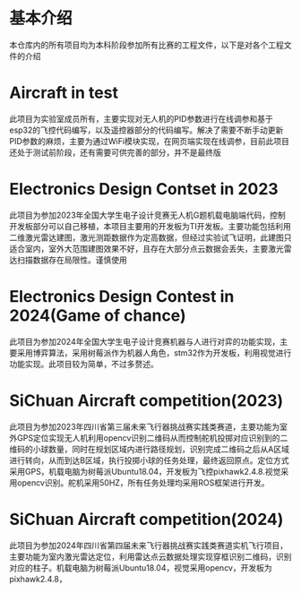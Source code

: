 # 基本介绍
  本仓库内的所有项目均为本科阶段参加所有比赛的工程文件，以下是对各个工程文件的介绍
# Aircraft in test
  此项目为实验室成员所有，主要实现对无人机的PID参数进行在线调参和基于esp32的飞控代码编写，以及遥控器部分的代码编写。解决了需要不断手动更新PID参数的麻烦，主要为通过WiFi模块实现，在网页端实现在线调参，目前此项目还处于测试前阶段，还有需要可供完善的部分，并不是最终版
# Electronics Design Contset in 2023
  此项目为参加2023年全国大学生电子设计竞赛无人机G题机载电脑端代码，控制开发板部分可以自己移植，本项目主要用的开发板为TI开发板。主要功能包括利用二维激光雷达建图，激光测距数据作为定高数据，但经过实验试飞证明，此建图只适合室内，室外大范围建图效果不好，且存在大部分点云数据会丢失，主要激光雷达扫描数据存在局限性。谨慎使用
# Electronics Design Contest in 2024(Game of chance)
  此项目为参加2024年全国大学生电子设计竞赛机器与人进行对弈的功能实现，主要采用博弈算法，采用树莓派作为机器人角色，stm32作为开发板，利用视觉进行功能实现。此项目较为简单，不过多赘述。
# SiChuan Aircraft competition(2023)
  此项目为参加2023年四川省第三届未来飞行器挑战赛实践类赛道，主要功能为室外GPS定位实现无人机利用opencv识别二维码从而控制舵机投掷对应识别到的二维码的小球数量，同时在规划区域内进行路径规划，识别完成二维码之后从A区域进行转向，从而到达B区域，执行投掷小球的任务处理，最终返回原点。定位方式采用GPS，机载电脑为树莓派Ubuntu18.04，开发板为飞控pixhawk2.4.8.视觉采用opencv识别。舵机采用50HZ，所有任务处理均采用ROS框架进行开发。
# SiChuan Aircraft competition(2024)
  此项目为参加2024年四川省第四届未来飞行器挑战赛实践类赛道实机飞行项目，主要功能为室内激光雷达定位，利用雷达点云数据处理实现穿框识别二维码，识别对应的柱子。机载电脑为树莓派Ubuntu18.04，视觉采用opencv，开发板为pixhawk2.4.8，
